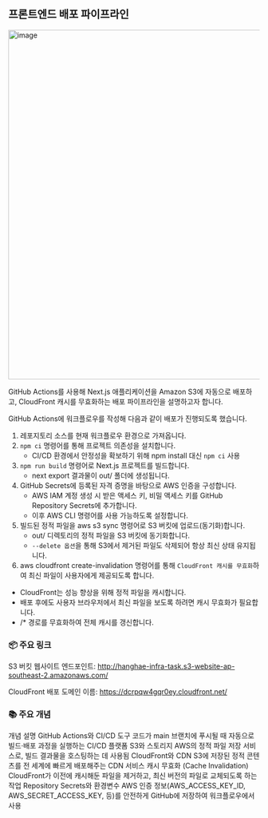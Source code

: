 
## 프론트엔드 배포 파이프라인

<p>
 <img src="https://velog.velcdn.com/images/chloeee/post/2f6769ba-5b39-4949-bb3b-753aad7b3564/image.png" alt="image" width="700px"/>
</p>


 GitHub Actions를 사용해 Next.js 애플리케이션을 Amazon S3에 자동으로 배포하고, CloudFront 캐시를 무효화하는 배포 파이프라인을 설명하고자 합니다.

GitHub Actions에 워크플로우를 작성해 다음과 같이 배포가 진행되도록 했습니다.
1. 레포지토리 소스를 현재 워크플로우 환경으로 가져옵니다.
2. `npm ci` 명령어를 통해 프로젝트 의존성을 설치합니다.
   - CI/CD 환경에서 안정성을 확보하기 위해 npm install 대신 `npm ci` 사용
3. `npm run build` 명령어로 Next.js 프로젝트를 빌드합니다.
   -  next export 결과물이 out/ 폴더에 생성됩니다.
4. GitHub Secrets에 등록된 자격 증명을 바탕으로 AWS 인증을 구성합니다.
   - AWS IAM 계정 생성 시 받은 액세스 키, 비밀 액세스 키를 GitHub Repository Secrets에 추가합니다.
   - 이후 AWS CLI 명령어를 사용 가능하도록 설정합니다.
5. 빌드된 정적 파일을 aws s3 sync 명령어로 S3 버킷에 업로드(동기화)합니다.
   - out/ 디렉토리의 정적 파일을 S3 버킷에 동기화합니다.
   - `--delete 옵션`을 통해 S3에서 제거된 파일도 삭제되어 항상 최신 상태 유지됩니다.
6. aws cloudfront create-invalidation 명령어를 통해 `CloudFront 캐시를 무효화`하여 최신 파일이 사용자에게 제공되도록 합니다.
  - CloudFront는 성능 향상을 위해 정적 파일을 캐시합니다.
  - 배포 후에도 사용자 브라우저에서 최신 파일을 보도록 하려면 캐시 무효화가 필요합니다.
  - /* 경로를 무효화하여 전체 캐시를 갱신합니다.

### 📦 주요 링크
S3 버킷 웹사이트 엔드포인트:  http://hanghae-infra-task.s3-website-ap-southeast-2.amazonaws.com/

CloudFront 배포 도메인 이름: https://dcrpqw4gqr0ey.cloudfront.net/

### 📚 주요 개념
개념	설명
GitHub Actions와 CI/CD 도구	코드가 main 브랜치에 푸시될 때 자동으로 빌드·배포 과정을 실행하는 CI/CD 플랫폼
S3와 스토리지	AWS의 정적 파일 저장 서비스로, 빌드 결과물을 호스팅하는 데 사용됨
CloudFront와 CDN	S3에 저장된 정적 콘텐츠를 전 세계에 빠르게 배포해주는 CDN 서비스
캐시 무효화 (Cache Invalidation)	CloudFront가 이전에 캐시해둔 파일을 제거하고, 최신 버전의 파일로 교체되도록 하는 작업
Repository Secrets와 환경변수	AWS 인증 정보(AWS_ACCESS_KEY_ID, AWS_SECRET_ACCESS_KEY, 등)를 안전하게 GitHub에 저장하여 워크플로우에서 사용

